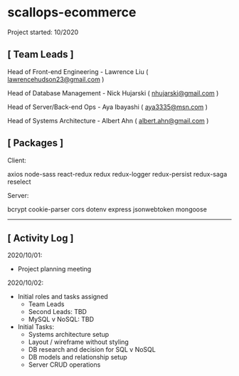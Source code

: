 # scallops-ecommerce

Project started: 10/2020

[ Team Leads ]
----------------------------------------------

Head of Front-end Engineering - Lawrence Liu ( lawrencehudson23@gmail.com ) 

Head of Database Management - Nick Hujarski ( nhujarski@gmail.com )

Head of Server/Back-end Ops - Aya Ibayashi ( aya3335@msn.com )

Head of Systems Architecture - Albert Ahn ( albert.ahn@gmail.com )


[ Packages ]
----------------------------------------------

Client:

axios
node-sass
react-redux
redux
redux-logger
redux-persist
redux-saga
reselect


Server:

bcrypt 
cookie-parser
cors
dotenv
express
jsonwebtoken
mongoose

----------------------------------------------

[ Activity Log ]
----------------------------------------------
2020/10/01: 
 - Project planning meeting

2020/10/02: 
 - Initial roles and tasks assigned
   - Team Leads
   - Second Leads: TBD
   - MySQL v NoSQL: TBD
 - Initial Tasks:
   - Systems architecture setup
   - Layout / wireframe without styling
   - DB research and decision for SQL v NoSQL
   - DB models and relationship setup
   - Server CRUD operations